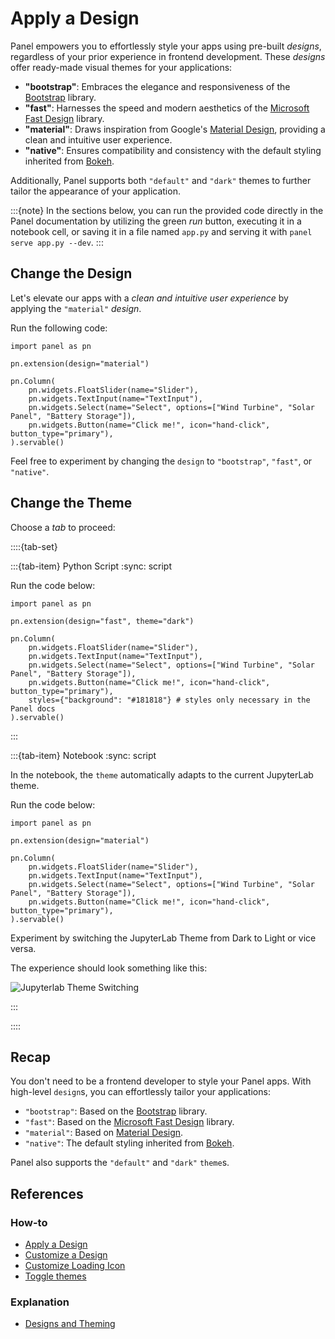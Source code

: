 # Apply a Design

Panel empowers you to effortlessly style your apps using pre-built *designs*, regardless of your prior experience in frontend development. These *designs* offer ready-made visual themes for your applications:

- **"bootstrap"**: Embraces the elegance and responsiveness of the [Bootstrap](https://getbootstrap.com/) library.
- **"fast"**: Harnesses the speed and modern aesthetics of the [Microsoft Fast Design](https://www.fast.design/) library.
- **"material"**: Draws inspiration from Google's [Material Design](https://m3.material.io/), providing a clean and intuitive user experience.
- **"native"**: Ensures compatibility and consistency with the default styling inherited from [Bokeh](https://bokeh.org/).

Additionally, Panel supports both `"default"` and `"dark"` themes to further tailor the appearance of your application.

:::{note}
In the sections below, you can run the provided code directly in the Panel documentation by utilizing the green *run* button, executing it in a notebook cell, or saving it in a file named `app.py` and serving it with `panel serve app.py --dev`.
:::

## Change the Design

Let's elevate our apps with a *clean and intuitive user experience* by applying the `"material"` *design*.

Run the following code:

```{pyodide}
import panel as pn

pn.extension(design="material")

pn.Column(
    pn.widgets.FloatSlider(name="Slider"),
    pn.widgets.TextInput(name="TextInput"),
    pn.widgets.Select(name="Select", options=["Wind Turbine", "Solar Panel", "Battery Storage"]),
    pn.widgets.Button(name="Click me!", icon="hand-click", button_type="primary"),
).servable()
```

Feel free to experiment by changing the `design` to `"bootstrap"`, `"fast"`, or `"native"`.

## Change the Theme

Choose a *tab* to proceed:

::::{tab-set}

:::{tab-item} Python Script
:sync: script

Run the code below:

```{pyodide}
import panel as pn

pn.extension(design="fast", theme="dark")

pn.Column(
    pn.widgets.FloatSlider(name="Slider"),
    pn.widgets.TextInput(name="TextInput"),
    pn.widgets.Select(name="Select", options=["Wind Turbine", "Solar Panel", "Battery Storage"]),
    pn.widgets.Button(name="Click me!", icon="hand-click", button_type="primary"),
    styles={"background": "#181818"} # styles only necessary in the Panel docs
).servable()
```

:::

:::{tab-item} Notebook
:sync: script

In the notebook, the `theme` automatically adapts to the current JupyterLab theme.

Run the code below:

```{pyodide}
import panel as pn

pn.extension(design="material")

pn.Column(
    pn.widgets.FloatSlider(name="Slider"),
    pn.widgets.TextInput(name="TextInput"),
    pn.widgets.Select(name="Select", options=["Wind Turbine", "Solar Panel", "Battery Storage"]),
    pn.widgets.Button(name="Click me!", icon="hand-click", button_type="primary"),
).servable()
```

Experiment by switching the JupyterLab Theme from Dark to Light or vice versa.

The experience should look something like this:

![Jupyterlab Theme Switching](https://assets.holoviz.org/panel/tutorials/jupyterlab_theme_support.gif)

:::

::::

## Recap

You don't need to be a frontend developer to style your Panel apps. With high-level `design`s, you can effortlessly tailor your applications:

- `"bootstrap"`: Based on the [Bootstrap](https://getbootstrap.com/) library.
- `"fast"`: Based on the [Microsoft Fast Design](https://www.fast.design/) library.
- `"material"`: Based on [Material Design](https://m3.material.io/).
- `"native"`: The default styling inherited from [Bokeh](https://bokeh.org/).

Panel also supports the `"default"` and `"dark"` `theme`s.

## References

### How-to

- [Apply a Design](../../how_to/styling/design.md)
- [Customize a Design](../../how_to/styling/design_variables.md)
- [Customize Loading Icon](../../how_to/styling/load_icon.md)
- [Toggle themes](../../how_to/styling/themes.md)

### Explanation

- [Designs and Theming](../../explanation/styling/design.md)
